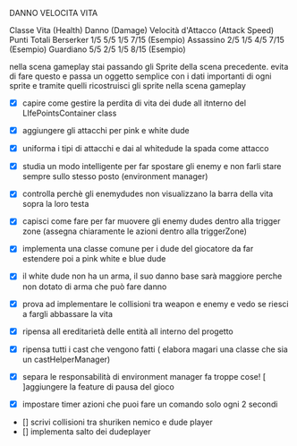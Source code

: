 DANNO
VELOCITA
VITA

Classe Vita (Health)    Danno (Damage)    Velocità d'Attacco (Attack Speed)    Punti Totali
Berserker 1/5 5/5 1/5 7/15 (Esempio)
Assassino 2/5 1/5 4/5 7/15 (Esempio)
Guardiano 5/5 2/5 1/5 8/15 (Esempio)

nella scena gameplay stai passando gli Sprite della scena precedente. evita di fare questo
e passa un oggetto semplice
con i dati importanti di ogni sprite
e tramite quelli ricostruisci gli sprite nella scena gameplay

-[x] capire come gestire la perdita di vita dei dude all itnterno del LIfePointsContainer class

-[x] aggiungere gli attacchi per pink e white dude
-[x] uniforma i tipi di attacchi e dai al whitedude la spada come attacco
-[x] studia un modo intelligente per far spostare gli enemy e non farli stare sempre sullo stesso posto (environment
 manager)
-[x] controlla perchè gli enemydudes non visualizzano la barra della vita sopra la loro testa
-[x] capisci come fare per far muovere gli enemy dudes dentro alla trigger zone (assegna chiaramente le azioni dentro
 alla
 triggerZone)

-[x] implementa una classe comune per i dude del giocatore da far estendere poi a pink white e blue dude
-[x] il white dude non ha un arma, il suo danno base sarà maggiore perche non dotato di arma che può fare danno
-[x] prova ad implementare le collisioni tra weapon e enemy e vedo se riesci a fargli abbassare la vita
-[x] ripensa all ereditarietà delle entità all interno del progetto
-[x] ripensa tutti i cast che vengono fatti ( elabora magari una classe che sia un castHelperManager)
-[x] separa le responsabilità di environment manager fa troppe cose!
 [ ]aggiungere la feature di pausa del gioco
- [x] impostare timer azioni che puoi fare un comando solo ogni 2 secondi
- [] scrivi collisioni tra shuriken nemico e dude player
- [] implementa salto dei dudeplayer